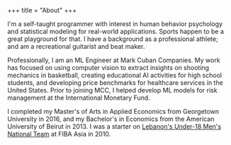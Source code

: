 +++
title = "About"
+++

I'm a self-taught programmer with interest in human behavior psychology and statistical modeling for real-world applications. Sports happen to be a great playground for that. I have a background as a professional athlete; and am a recreational guitarist and beat maker. 

Professionally, I am an ML Engineer at Mark Cuban Companies. My work has focused on using computer vision to extract insights on shooting mechanics in basketball, creating educational AI activities for high school students, and developing price benchmarks for healthcare services in the United States. Prior to joining MCC, I helped develop ML models for risk management at the International Monetary Fund.

I completed my Master's of Arts in Applied Economics from Georgetown University in 2016, and my Bachelor's in Economics from the American University of Beirut in 2013. I was a starter on [Lebanon's Under-18 Men's National Team](https://basketball.asia-basket.com/player/Ramzy-Al-Amine/Lebanon/Lebanese-U18-National-Team/204964) at FIBA Asia in 2010. 
